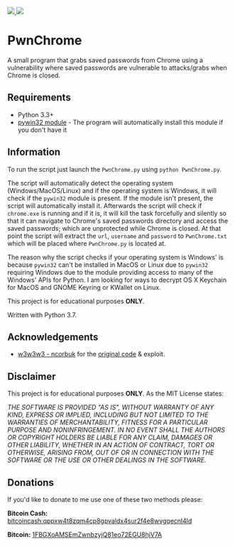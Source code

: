 <p align="left">
    <a href="https://github.com/Arszilla/PwnChrome/blob/master/LICENSE">
        <img src="https://img.shields.io/github/license/Arszilla/PwnChrome.svg?logo=github&logoColor=white">
    </a>
    <a href="http://www.python.org/download/">
        <img src="https://img.shields.io/badge/Python-3.3+-yellow.svg?color=blue&logo=python&logoColor=white">
    </a>
</p>

# PwnChrome
A small program that grabs saved passwords from Chrome using a vulnerability where saved passwords are vulnerable to 
attacks/grabs when Chrome is closed.

## Requirements
- Python 3.3+
- [pywin32 module](https://github.com/mhammond/pywin32) - The program will automatically install this module if you 
don't have it

## Information
To run the script just launch the `PwnChrome.py` using `python PwnChrome.py`.

The script will automatically detect the operating system (Windows/MacOS/Linux) and if the operating system is Windows, 
it will check if the `pywin32` module is present. If the module isn't present, the script will automatically install it.
Afterwards the script will check if `chrome.exe` is running and if it is, it will kill the task forcefully and silently 
so that it can navigate to Chrome's saved passwords directory and access the saved passwords; which are unprotected 
while Chrome is closed. At that point the script will extract the `url`, `username` and `password` to `PwnChrome.txt` 
which will be placed where `PwnChrome.py` is located at. 

The reason why the script checks if your operating system is Windows' is because `pywin32` can't be installed in MacOS 
or Linux due to `pywin32` requiring Windows due to the module providing access to many of the Windows' APIs for 
Python. I am looking for ways to decrypt OS X Keychain for MacOS and GNOME Keyring or KWallet on Linux. 

This project is for educational purposes **ONLY**.

Written with Python 3.7.

## Acknowledgements
- [w3w3w3 - ncorbuk](https://github.com/ncorbuk) for the [original code](https://github.com/ncorbuk/Google-Chrome-Browser-Database-Hack) & exploit.

## Disclaimer
This project is for educational purposes **ONLY**. As the MIT License states:

_THE SOFTWARE IS PROVIDED "AS IS", WITHOUT WARRANTY OF ANY KIND, EXPRESS OR IMPLIED, INCLUDING BUT NOT LIMITED TO THE 
WARRANTIES OF MERCHANTABILITY, FITNESS FOR A PARTICULAR PURPOSE AND NONINFRINGEMENT. IN NO EVENT SHALL THE AUTHORS OR 
COPYRIGHT HOLDERS BE LIABLE FOR ANY CLAIM, DAMAGES OR OTHER LIABILITY, WHETHER IN AN ACTION OF CONTRACT, TORT OR 
OTHERWISE, ARISING FROM, OUT OF OR IN CONNECTION WITH THE SOFTWARE OR THE USE OR OTHER DEALINGS IN THE SOFTWARE._

## Donations
If you'd like to donate to me use one of these two methods please:

**Bitcoin Cash:** [bitcoincash:qppxw4t8zqm4cp8gpvaldx4sur2f4e8wvgqecnl4ld](https://i.imgur.com/rwIhn3b.png)

**Bitcoin:** [1FBGXoAMSEmZwnbzyjQ81eo72EGU8hjV7A](https://i.imgur.com/6wxQ9G0.png)
